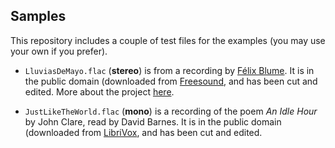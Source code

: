 ## Samples

This repository includes a couple of test files for the examples
(you may use your own if you prefer).

- `LluviasDeMayo.flac` (**stereo**) is from a recording by
  [Félix Blume](https://www.felixblume.com/). It is in the public
  domain (downloaded from
  [Freesound](https://freesound.org/people/felix.blume/sounds/524693/),
  and has been cut and edited. More about the project
  [here](https://www.felixblume.com/lluviasdemayo/).

- `JustLikeTheWorld.flac` (**mono**) is a recording of
  the poem *An Idle Hour* by John Clare, read by David Barnes. It is
  in the public domain (downloaded from
  [LibriVox](https://librivox.org/selected-poems-of-john-clare-volume-1/),
  and has been cut and edited.
